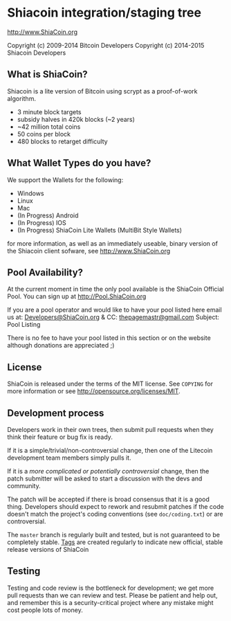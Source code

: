 Shiacoin integration/staging tree
================================

http://www.ShiaCoin.org

Copyright (c) 2009-2014 Bitcoin Developers
Copyright (c) 2014-2015 Shiacoin Developers

What is ShiaCoin?
------------------
Shiacoin is a lite version of Bitcoin using scrypt as a proof-of-work algorithm. 
 - 3 minute block targets
 - subsidy halves in 420k blocks (~2 years)
 - ~42 million total coins
 - 50 coins per block
 - 480 blocks to retarget difficulty
 
What Wallet Types do you have?
-------------------------------
We support the Wallets for the following:
 - Windows
 - Linux
 - Mac
 - (In Progress) Android
 - (In Progress) IOS
 - (In Progress) ShiaCoin Lite Wallets (MultiBit Style Wallets) 
 
for more information, as well as an immediately useable, binary version of
the Shiacoin client sofware, see http://www.ShiaCoin.org

Pool Availability?
-------------------
At the current moment in time the only pool available is the ShiaCoin Official Pool.
You can sign up at http://Pool.ShiaCoin.org

If you are a pool operator and would like to have your pool listed here email us at:
Developers@ShiaCoin.org & CC: thepagemastr@gmail.com  Subject: Pool Listing

There is no fee to have your pool listed in this section or on the website although donations are appreciated ;)

 License
 -------
ShiaCoin is released under the terms of the MIT license. See `COPYING` for more
information or see http://opensource.org/licenses/MIT.

Development process
-------------------

Developers work in their own trees, then submit pull requests when they think
their feature or bug fix is ready.

If it is a simple/trivial/non-controversial change, then one of the Litecoin
development team members simply pulls it.

If it is a *more complicated or potentially controversial* change, then the patch
submitter will be asked to start a discussion with the devs and community.

The patch will be accepted if there is broad consensus that it is a good thing.
Developers should expect to rework and resubmit patches if the code doesn't
match the project's coding conventions (see `doc/coding.txt`) or are
controversial.

The `master` branch is regularly built and tested, but is not guaranteed to be
completely stable. [Tags](https://github.com/Kenwhite23/ShiaCoin/tags) are created
regularly to indicate new official, stable release versions of ShiaCoin

Testing
-------

Testing and code review is the bottleneck for development; we get more pull
requests than we can review and test. Please be patient and help out, and
remember this is a security-critical project where any mistake might cost people
lots of money.
